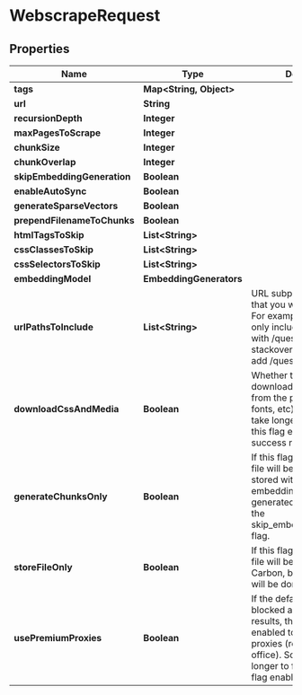 

# WebscrapeRequest


## Properties

| Name | Type | Description | Notes |
|------------ | ------------- | ------------- | -------------|
|**tags** | **Map&lt;String, Object&gt;** |  |  [optional] |
|**url** | **String** |  |  |
|**recursionDepth** | **Integer** |  |  [optional] |
|**maxPagesToScrape** | **Integer** |  |  [optional] |
|**chunkSize** | **Integer** |  |  [optional] |
|**chunkOverlap** | **Integer** |  |  [optional] |
|**skipEmbeddingGeneration** | **Boolean** |  |  [optional] |
|**enableAutoSync** | **Boolean** |  |  [optional] |
|**generateSparseVectors** | **Boolean** |  |  [optional] |
|**prependFilenameToChunks** | **Boolean** |  |  [optional] |
|**htmlTagsToSkip** | **List&lt;String&gt;** |  |  [optional] |
|**cssClassesToSkip** | **List&lt;String&gt;** |  |  [optional] |
|**cssSelectorsToSkip** | **List&lt;String&gt;** |  |  [optional] |
|**embeddingModel** | **EmbeddingGenerators** |  |  [optional] |
|**urlPathsToInclude** | **List&lt;String&gt;** | URL subpaths or directories that you want to include. For example if you want to only include         URLs that start with /questions in stackoverflow.com, you will add /questions/ in this input |  [optional] |
|**downloadCssAndMedia** | **Boolean** | Whether the scraper should download css and media from the page (images, fonts, etc). Scrapes          might take longer to finish with this flag enabled, but the success rate is improved. |  [optional] |
|**generateChunksOnly** | **Boolean** | If this flag is enabled, the file will be chunked and stored with Carbon,           but no embeddings will be generated. This overrides the skip_embedding_generation flag. |  [optional] |
|**storeFileOnly** | **Boolean** | If this flag is enabled, the file will be stored with Carbon, but no processing will be done. |  [optional] |
|**usePremiumProxies** | **Boolean** | If the default proxies are blocked and not returning results, this flag can be enabled to use              alternate proxies (residential and office). Scrapes might take longer to finish with this flag enabled.          |  [optional] |




